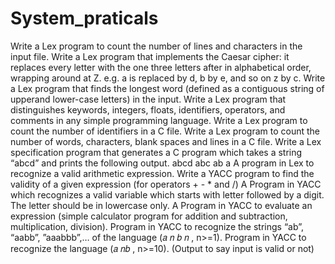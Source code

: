 # System_praticals
Write a Lex program to count the number of lines and characters in the input file.
Write a Lex program that implements the Caesar cipher: it replaces every letter with the one three letters after in alphabetical order, wrapping around at Z. e.g. a is replaced by d, b by e, and so on z by c.
Write a Lex program that finds the longest word (defined as a contiguous string of upperand lower-case letters) in the input.
Write a Lex program that distinguishes keywords, integers, floats, identifiers, operators, and comments in any simple programming language.
Write a Lex program to count the number of identifiers in a C file.
Write a Lex program to count the number of words, characters, blank spaces and lines in a C file.
Write a Lex specification program that generates a C program which takes a string “abcd” and prints the following output. abcd abc ab a
A program in Lex to recognize a valid arithmetic expression.
Write a YACC program to find the validity of a given expression (for operators + - * and /)
A Program in YACC which recognizes a valid variable which starts with letter followed by a digit. The letter should be in lowercase only.
A Program in YACC to evaluate an expression (simple calculator program for addition and subtraction, multiplication, division).
Program in YACC to recognize the strings “ab”, “aabb”, ”aaabbb”,… of the language (𝑎 𝑛 𝑏 𝑛 , n>=1).
Program in YACC to recognize the language (𝑎 𝑛𝑏 , n>=10). (Output to say input is valid or not) 
